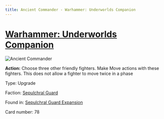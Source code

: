 ```yaml
---
title: Ancient Commander - Warhammer: Underworlds Companion
---
```


# [Warhammer: Underworlds Companion](https://guidokessels.github.io/wh-underworlds)

  

![Ancient Commander](https://warhammerunderworlds.com/wp-content/uploads/sites/6/2017/12/078_ENG-Ancient-Commander.png)

<b>Action:</b> Choose three other friendly fighters. Make Move actions with these fighters. This does not allow a fighter to move twice in a phase

Type: Upgrade

Faction: [Sepulchral Guard](https://guidokessels.github.io/wh-underworlds/factions/sepulchral-guard)

Found in: [Sepulchral Guard Expansion](https://guidokessels.github.io/wh-underworlds/locations/sepulchral-guard-expansion)

Card number: 78
